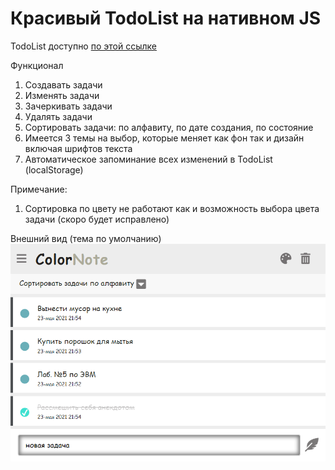 # Красивый TodoList на нативном JS
TodoList доступно [по этой ссылке](https://baktybek0v.github.io/TodoList_NativeJS/)

Функционал
1. Создавать задачи
2. Изменять задачи
3. Зачеркивать задачи
4. Удалять задачи
5. Сортировать задачи: по алфавиту, по дате создания, по состояние
6. Имеется 3 темы на выбор, которые меняет как фон так и дизайн включая шрифтов текста
7. Автоматическое запоминание всех изменений в TodoList (localStorage)

Примечание:
1. Сортировка по цвету не работают как и возможность выбора цвета задачи (скоро будет исправлено)

Внешний вид (тема по умолчанию)
![screen](img/screen.jpg)
